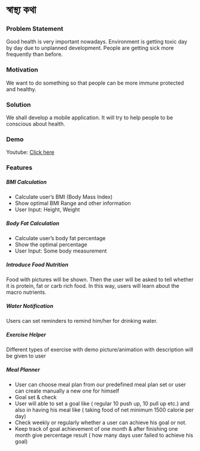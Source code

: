 # স্বাস্থ্য কথা

### Problem Statement

Good health is very important nowadays. Environment is getting toxic day by day due to unplanned development. People are getting sick more frequently than before.

### Motivation

We want to do something so that people can be more immune protected and healthy.

### Solution

We shall develop a mobile application. It will try to help people to be conscious about health.

### Demo

Youtube: [Click here](https://www.youtube.com/watch?v=O89ushJ7djA)

### Features

##### BMI Calculation

- Calculate user’s BMI (Body Mass Index)
- Show optimal BMI Range and other information
- User Input: Height, Weight

##### Body Fat Calculation

- Calculate user’s body fat percentage
- Show the optimal percentage
- User Input: Some body measurement

##### Introduce Food Nutrition

Food with pictures will be shown. Then the user will be asked to tell whether it is protein, fat or carb rich food. In this way, users will learn about the macro nutrients.

##### Water Notification

Users can set reminders to remind him/her for drinking water.

##### Exercise Helper

Different types of exercise with demo picture/animation with description will be given to user

##### Meal Planner

- User can choose meal plan from our predefined meal plan set or user can create manually a new one for himself
- Goal set & check
- User will able to set a goal like ( regular 10 push up, 10 pull up etc.) and also in having his meal like ( taking food of net minimum 1500 calorie per day)
- Check weekly or regularly whether a user can achieve his goal or not.
- Keep track of goal achievement of one month & after finishing one month give percentage result ( how many days user failed to achieve his goal)
